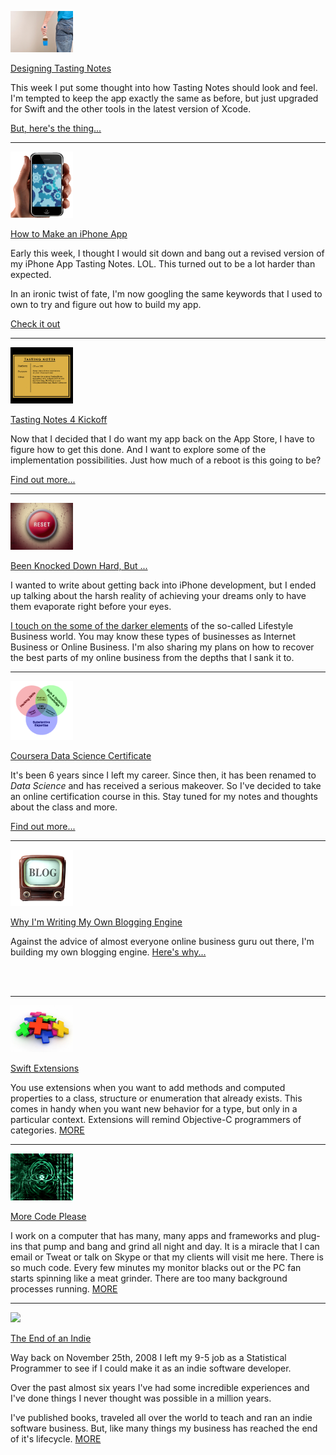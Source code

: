 
<a href="designing-tasting-notes/"><img id="leftimage" src="designing-tasting-notes/images/AboutToPaintBlue.jpeg" width=100pt></a>

[Designing Tasting Notes](designing-tasting-notes/)

This week I put some thought into how Tasting Notes
should look and feel. I'm tempted to keep the app
exactly the same as before, but just upgraded for
Swift and the other tools in the latest version of
Xcode.

[But, here's the thing...](designing-tasting-notes/)

<hr/>

<a href="how-to-make-an-iphone-app/"><img id="leftimage" src="how-to-make-an-iphone-app/images/costs-building-iphone-app.png" width=100pt></a>

[How to Make an iPhone App](how-to-make-an-iphone-app/)

Early this week, I thought I would sit down and bang out
a revised version of my iPhone App Tasting Notes. LOL. 
This turned out to be a lot harder than expected.

In an ironic twist of fate, I'm now googling the same
keywords that I used to own to try and figure out how to
build my app.

[Check it out](how-to-make-an-iphone-app/)

<hr/>

<a href="tasting-notes-4-developer-kickoff/"><img id="leftimage" src="tasting-notes-4-developer-kickoff/images/tn-kick.png" width=100pt></a>

[Tasting Notes 4 Kickoff](tasting-notes-4-developer-kickoff/)

Now that I decided that I do want my app back on the 
App Store, I have to figure how to get this done. And 
I want to explore some of the implementation possibilities.
Just how much of a reboot is this going to be?

[Find out more...](tasting-notes-4-developer-kickoff/)

<hr/>

<a href="guys-im-debating-a-reboot/"><img id="leftimage" src="guys-im-debating-a-reboot/images/reset.jpg" width=100pt></a>

[Been Knocked Down Hard, But ...](guys-im-debating-a-reboot/)

I wanted to write about getting back into iPhone development,
but I ended up talking about the harsh reality of achieving
your dreams only to have them evaporate right before your eyes.

[I touch on the some of the darker elements](guys-im-debating-a-reboot/) of the so-called
Lifestyle Business world. You may know these types of businesses as Internet
Business or Online Business. I'm also sharing my plans on how to recover
the best parts of my online business from the depths that I sank it to.

<hr/>

<a href="data-science-certificate-program/"><img id="leftimage" src="data-science-certificate-program/images/ds-venn.png" width=100pt></a>

[Coursera Data Science Certificate](data-science-certificate-program/)

It's been 6 years since I left my career. Since then, it has been renamed to 
*Data Science* and has received a serious makeover. So I've decided to take
an online certification course in this. Stay tuned for my notes and 
thoughts about the class and more.

[Find out more...](data-science-certificate-program/)

<hr/>

<a href="why-i-am-building-my-own-blog-engine/"><img id="leftimage" src="why-i-am-building-my-own-blog-engine/images/blog.jpg" width=100pt></a>

[Why I'm Writing My Own Blogging Engine](why-i-am-building-my-own-blog-engine/)

Against the advice of almost everyone online business guru out there, I'm building my own blogging engine.  [Here's why...](why-i-am-building-my-own-blog-engine/)

<br/><br/><hr/>

<a href="Swift-Extensions/"><img id="leftimage" src="Swift-Extensions/images/pileofplussigns.jpg" width=100pt></a>

[Swift Extensions](Swift-Extensions/)
  
You use extensions when you want to add methods and computed properties to a class, structure or enumeration that already exists.  This comes in handy when you want new behavior for a type, but only in a particular context.  Extensions will remind Objective-C programmers of categories.  [MORE](Swift-Extensions/)

<hr/>

<a href="more-code-please/"><img id="leftimage" src="more-code-please/images/code.jpg" width=100pt></a>
  
[More Code Please](more-code-please/)
  
I work on a computer that has many, many apps and frameworks and plug-ins that pump and bang
and grind all night and day. It is a miracle that I can email or Tweat or talk on Skype or 
that my clients will visit me here. There is so much code. Every few minutes my monitor blacks 
out or the PC fan starts spinning like a meat grinder. There are too many background processes
running.  [MORE](more-code-please/)

<hr/>

<a href="end-of-an-indie/"><img id="leftimage" src="end-of-an-indie/images/la-fin.png" width=100pt></a><br/>
  
[The End of an Indie](end-of-an-indie/)
  
Way back on November 25th, 2008 I left my 9-5 job as a Statistical Programmer to see if I could make it as an indie software developer. 

Over the past almost six years I've had some incredible experiences and I've done things I never thought was possible in a million years. 

I've published books, traveled all over the world to teach and ran an indie software business. But, like many things my business has reached the end of it's lifecycle.  [MORE](end-of-an-indie/)
